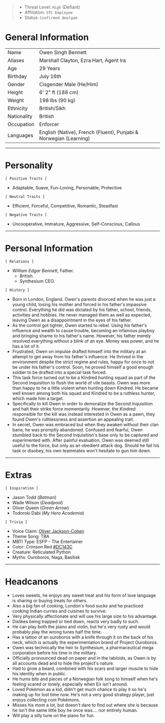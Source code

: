 
>- Threat Level: `High` (Defiant)
>- Affiliation: `STC Employee`
>- Status: `Confirmed Amalgam`

# General Information

|             |                                                                   |
| ----------- | ----------------------------------------------------------------- |
| Name        | Owen Singh Bennett                                                |
| Aliases     | Marshall Clayton, Ezra Hart, Agent Ira                            |
| Age         | 29 Years                                                          |
| Birthday    | July 16th                                                         |
| Gender      | Cisgender Male (He/Him)                                           |
| Height      | 6' 2" ft (188 cm)                                                 |
| Weight      | 198 lbs (90 kg)                                                   |
| Ethnicity   | British/Sikh                                                      |
| Nationality | British                                                           |
| Occupation  | Enforcer                                                          |
| Languages   | English (Native), French (Fluent), Punjabi & Norwegian (Learning) |

---
# Personality

`[ Positive Traits ]` 
- Adaptable, Suave, Fun-Loving, Personable, Protective

`[ Neutral Traits ]`
- Efficient, Forceful, Competitive, Romantic, Steadfast

`[ Negative Traits ]`
- Uncooperative, Immature, Aggressive, Self-Conscious, Callous

---
# Personal Information

`[ Relations ]`
- *William Edgar Bennett*, Father. 
	- British. 
	- Synthesium CEO.

`[ History ]`
- Born in London, England. Owen's parents divorced when he was just a young child, losing his mother and forced in his father's impassive control. Everything he did was dictated by his father, school, friends, activities and hobbies. He never managed them as well as expected, leaving Owen as a disappointment in the eyes of his father.
- As the control got tighter, Owen started to rebel. Using his father's influence and wealth to cause trouble, becoming an infamous playboy and bringing shame to his father's name. However, his father merely resolved everything without a blink of an eye. Money was power, and he has a lot of it. 
- Frustrated, Owen on impulse drafted himself into the military at an attempt to get away from his father's influence. He thrived in the environment despite the strict regime and rules, happy for once to not be under his father's control. Soon, he proved himself a good enough soldier to be drafted into a special task forced. 
- This task force turned out to be a Kindred hunting squad as part of the Second Inquisition to flush the world of vile beasts. Owen was more than happy to he a little violent when hunting down Kindred. He became well known among both his squad and Kindred to be a ruthless hunter, which made him a target. 
- Specifically to kill Owen in order to demoralize the Second Inquisition and halt their strike force momentarily. However, the Kindred responsible for the kill was instead interested in Owen as a pawn, they found Owen's ruthlessness and assertion an appealing trait. 
- In secret, Owen was embraced but when they awaken without their clan bane, he was promptly abandoned. Confused and fearful, Owen stumbled back to the Second Inquisition's base only to be captured and experimented with. After painful evaluation, Owen was deemed still useful to the force, but only as an obedient attack dog. Should he fail his task or disobey, his own teammates won't hesitate to gun him down.

---
# Extras

`[ Inspiration ]`
- Jason Todd (*Batman*)
- Wade Wilson (*Deadpool*)
- Oliver Queen (*Green Arrow*)
- Todoroki Dabi (*My Hero Academia*)

`[ Trivia ]`
- Voice Claim: [Oliver Jackson-Cohen](https://m.youtube.com/watch?v=m81VbwYK80Q)
- Theme Song: TBA
- MBTI Type: ESFP - The Entertainer 
- Color: Crimson Red [#DC143C](https://en.m.wikipedia.org/wiki/Crimson)
- Creature: Reticulated Python
- Myths: Ouroboros, Naga, Basilisk

---
# Headcanons

- Loves sweets, he enjoys any sweet treat and his form of love language is sharing or buying treats for others.
- Also a big fan of cooking, London's food sucks and he practiced cooking Indian curries and cuisines to survive.
- Very physically affectionate and will use his large size to his advantage.
- Dislikes being trapped or tied down, reacts very badly to such.
- He can play both the piano and violin, but he's very rusty and would probably play the wrong tunes half the time.
- Has a tattoo of an ouroboros with a knife through it on the back of his neck, which is actually the experimentation brand of Project Ouroboros.
- Owen was technically the heir to Synthesium, a pharmaceutical mega corporation before his time in the military.
- Officially pronounced dead on paper and in the tabloids, as Owen is by all accounts dead and to hide the project's nature.
- Had to grow a beard, combined with his scars and larger muscle to hide his identity when in public.
- He hums bits and pieces of a Norwegian folk song to himself when he's feeling scared or lonely, especially when Eir isn't around.
- Loved Pokémon as a kid, didn't get much chance to play it so he's making up for lost time now. He's not a very good strategy player, just enjoys collecting cool Pokémons.
- Misses his mom a lot, but doesn't dare to find out where she is because he isn't the same little boy he once was.... nor entirely human.
- Will play a silly tune on the piano for fun.
